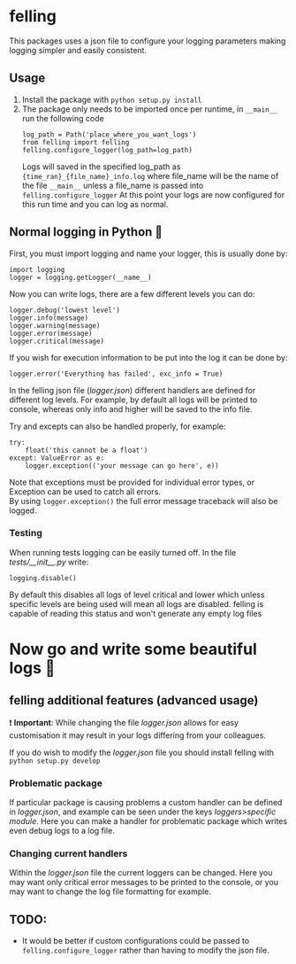 # felling

This packages uses a json file to configure your logging parameters making logging simpler and easily consistent.

## Usage

1. Install the package with ```python setup.py install```
2. The package only needs to be imported once per runtime, in ```__main__``` run the following code  
    ```
    log_path = Path('place_where_you_want_logs')
    from felling import felling
    felling.configure_logger(log_path=log_path)
    ``` 
    Logs will saved in the specified log_path as ```{time_ran}_{file_name}_info.log``` where file_name will be the name of the file ```__main__``` unless a file_name is passed into ```felling.configure_logger```
    At this point your logs are now configured for this run time and you can log as normal.

## Normal logging in Python :snake:
First, you must import logging and name your logger, this is usually done by:  

    
    import logging
    logger = logging.getLogger(__name__)
    


Now you can write logs, there are a few different levels you can do:
   ```
   logger.debug('lowest level')
   logger.info(message)
   logger.warning(message)
   logger.error(message)
   logger.critical(message)
   ```
   If you wish for execution information to be put into the log it can be done by:
   ```
   logger.error('Everything has failed', exc_info = True)
   ```
   In the felling json file (_logger.json_) different handlers are defined for different log levels. For example, by default all logs will be printed to console, whereas only info and higher will be saved to the info file.


Try and excepts can also be handled properly, for example:
```
try:
    float('this cannot be a float') 
except: ValueError as e:
    logger.exception(('your message can go here', e))
```
Note that exceptions must be provided for individual error types, or Exception can be used to catch all errors.  
By using ```logger.exception()``` the full error message traceback will also be logged.

### Testing
When running tests logging can be easily turned off. In the file _tests/\_\_init\_\_.py_ write:
```
logging.disable()
```
By default this disables all logs of level critical and lower which unless specific levels are being used will mean all logs are disabled.
felling is capable of reading this status and won't generate any empty log files

# Now go and write some beautiful logs :sunrise_over_mountains:


## felling additional features (advanced usage)
:exclamation: __Important__: While changing the file _logger.json_ allows for easy customisation it may result in your logs differing from your colleagues.


If you do wish to modify the _logger.json_ file you should install felling with ```python setup.py develop```  

### Problematic package
If particular package is causing problems a custom handler can be defined in _logger.json_, and example can be seen under the keys _loggers_>_specific module_. Here you can make a handler for problematic package which writes even debug logs to a log file.

### Changing current handlers


Within the _logger.json_ file the current loggers can be changed. Here you may want only critical error messages to be printed to the console, or you may want to change the log file formatting for example. 



## TODO:
*   It would be better if custom configurations could be passed to  ```felling.configure_logger``` rather than having to modify the json file.